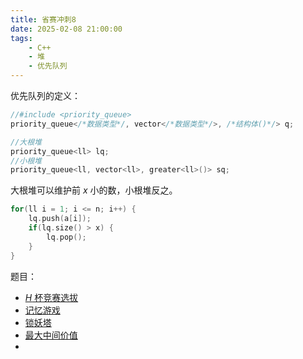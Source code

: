 ```yaml
---
title: 省赛冲刺8
date: 2025-02-08 21:00:00
tags:
    - C++
    - 堆
    - 优先队列
---
```


优先队列的定义：

```c++
//#include <priority_queue>
priority_queue</*数据类型*/, vector</*数据类型*/>, /*结构体()*/> q;

//大根堆
priority_queue<ll> lq;
//小根堆
priority_queue<ll, vector<ll>, greater<ll>()> sq;
```

大根堆可以维护前 $x$ 小的数，小根堆反之。

```c++
for(ll i = 1; i <= n; i++) {
    lq.push(a[i]);
    if(lq.size() > x) {
        lq.pop();
    }
}
```

题目：

- [ $H$ 杯竞赛选拔](/2025/省赛冲刺/8/H杯竞赛选拔)
- [记忆游戏](/2025/省赛冲刺/8/记忆游戏)
- [锁妖塔](/2025/省赛冲刺/8/锁妖塔)
- [最大中间价值](/2025/省赛冲刺/8/最大中间价值)
- 
